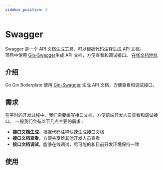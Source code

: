 ```yaml
---
sidebar_position: 6
---
```


# Swagger

Swagger 是一个 API 文档生成工具，可以根据代码注释生成 API 文档。  
项目中使用 [Gin-Swagger](https://github.com/swaggo/gin-swagger)生成 API 文档，方便查看和调试接口。 [在线文档地址](https://go-gin-boilerplate.gganbu.services/swagger/index.html)

## 介绍

Go Gin Boilerplate 使用 [Gin-Swagger](https://github.com/swaggo/gin-swagger) 生成 API 文档，方便查看和调试接口。

## 需求

在平时的开发过程中，我们需要编写接口文档，方便前端开发人员查看和调试接口。
一般我们会有以下几点主要的需求：

- **接口文档生成**，根据代码注释快速生成接口文档
- **接口文档查看**，方便共享给其他开发人员查看
- **接口文档调试**，能够在线调试，尽可能的和目前开发环境保持一致

## 使用

<!-- 介绍使用 swagger，一步步来 -->

<!-- ，怎么安装，添加到路由，注入权限 -->
